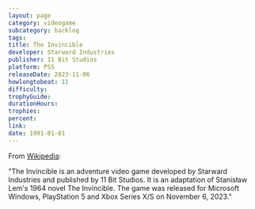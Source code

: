 ```yaml
---
layout: page
category: videogame
subcategory: backlog
tags:
title: The Invincible
developer: Starward Industries
publisher: 11 Bit Studios
platform: PS5
releaseDate: 2023-11-06
howlongtobeat: 11
difficulty:
trophyGuide:
durationHours:
trophies:
percent:
link:
date: 1991-01-01
---
```


From [Wikipedia](https://en.wikipedia.org/wiki/The_Invincible_(video_game)):

"The Invincible is an adventure video game developed by Starward Industries and published by 11 Bit Studios. It is an adaptation of Stanisław Lem's 1964 novel The Invincible. The game was released for Microsoft Windows, PlayStation 5 and Xbox Series X/S on November 6, 2023."
